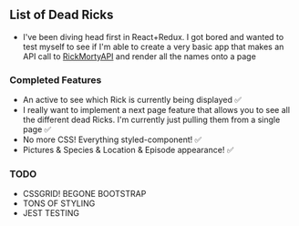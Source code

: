 ## List of Dead Ricks

- I've been diving head first in React+Redux. I got bored and wanted to test myself to see if I'm able to create a very basic app that makes an API call to [RickMortyAPI](https://rickandmortyapi.com) and render all the names onto a page

### Completed Features

- An active to see which Rick is currently being displayed ✅
- I really want to implement a next page feature that allows you to see all the different dead Ricks. I'm currently just pulling them from a single page ✅
- No more CSS! Everything styled-component! ✅
- Pictures & Species & Location & Episode appearance! ✅

### TODO

- CSSGRID! BEGONE BOOTSTRAP
- TONS OF STYLING
- JEST TESTING
